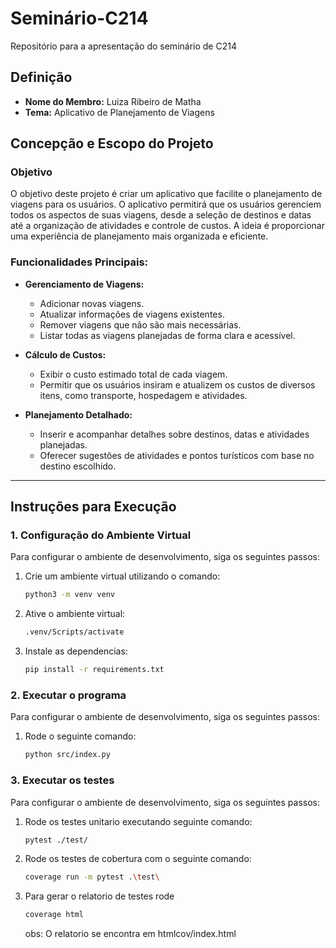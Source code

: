 # Seminário-C214

Repositório para a apresentação do seminário de C214

## Definição
- **Nome do Membro:** Luiza Ribeiro de Matha
- **Tema:** Aplicativo de Planejamento de Viagens

## Concepção e Escopo do Projeto

### Objetivo
O objetivo deste projeto é criar um aplicativo que facilite o planejamento de viagens para os usuários. O aplicativo permitirá que os usuários gerenciem todos os aspectos de suas viagens, desde a seleção de destinos e datas até a organização de atividades e controle de custos. A ideia é proporcionar uma experiência de planejamento mais organizada e eficiente.

### Funcionalidades Principais:
- **Gerenciamento de Viagens:**
  - Adicionar novas viagens.
  - Atualizar informações de viagens existentes.
  - Remover viagens que não são mais necessárias.
  - Listar todas as viagens planejadas de forma clara e acessível.
  
- **Cálculo de Custos:**
  - Exibir o custo estimado total de cada viagem.
  - Permitir que os usuários insiram e atualizem os custos de diversos itens, como transporte, hospedagem e atividades.

- **Planejamento Detalhado:**
  - Inserir e acompanhar detalhes sobre destinos, datas e atividades planejadas.
  - Oferecer sugestões de atividades e pontos turísticos com base no destino escolhido.

---

## Instruções para Execução

### 1. Configuração do Ambiente Virtual

Para configurar o ambiente de desenvolvimento, siga os seguintes passos:

1. Crie um ambiente virtual utilizando o comando:
   ```bash
   python3 -m venv venv

2. Ative o ambiente virtual:
   ```bash
   .venv/Scripts/activate
   
3. Instale as dependencias:
   ```bash
   pip install -r requirements.txt

### 2. Executar o programa

Para configurar o ambiente de desenvolvimento, siga os seguintes passos:

1. Rode o seguinte comando:
   ```bash
   python src/index.py

### 3. Executar os testes

Para configurar o ambiente de desenvolvimento, siga os seguintes passos:

1. Rode os testes unitario executando seguinte comando:
   ```bash
   pytest ./test/
   
2. Rode os testes de cobertura com o seguinte comando:
    ```bash
   coverage run -m pytest .\test\    

3. Para gerar o relatorio de testes rode 
    ```bash
   coverage html    
    ```
   obs: O relatorio se encontra em htmlcov/index.html